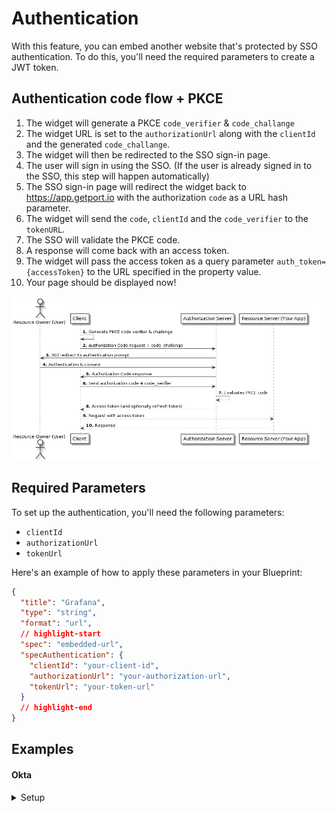 # Authentication

With this feature, you can embed another website that's protected by SSO authentication.
To do this, you'll need the required parameters to create a JWT token.

## Authentication code flow + PKCE

1. The widget will generate a PKCE `code_verifier` & `code_challange`
2. The widget URL is set to the `authorizationUrl` along with the `clientId` and the generated `code_challange`.
3. The widget will then be redirected to the SSO sign-in page.
4. The user will sign in using the SSO. (If the user is already signed in to the SSO, this step will happen automatically)
5. The SSO sign-in page will redirect the widget back to https://app.getport.io with the authorization `code` as a URL hash parameter.
6. The widget will send the `code`, `clientId` and the `code_verifier` to the `tokenURL`.
7. The SSO will validate the PKCE code.
8. A response will come back with an access token.
9. The widget will pass the access token as a query parameter `auth_token={accessToken}` to the URL specified in the property value.
10. Your page should be displayed now!

![AuthorizationCodeFlow.png](../../../../static/img/software-catalog/widgets/embedded-url/AuthorizationCodeFlow.png)

## Required Parameters

To set up the authentication, you'll need the following parameters:

- `clientId`
- `authorizationUrl`
- `tokenUrl`

Here's an example of how to apply these parameters in your Blueprint:

```json showLineNumbers
{
  "title": "Grafana",
  "type": "string",
  "format": "url",
  // highlight-start
  "spec": "embedded-url",
  "specAuthentication": {
    "clientId": "your-client-id",
    "authorizationUrl": "your-authorization-url",
    "tokenUrl": "your-token-url"
  }
  // highlight-end
}
```

## Examples

#### Okta

<details>
    <summary>Setup</summary>

**Steps:**

1. Follow steps in [right here on Okta documentation](https://developer.okta.com/docs/guides/implement-grant-type/authcodepkce/main/) to create an Application in your Okta Organization.
2. Make sure Port Host is in the Redirect Uris:
   1. Go to Applications > The application you just created > Login >
   2. Add https://app.getport.io as a Sign-in redirect URI.
3. Enable IFrame for Sign-In Page:
   1. Go to Customizations > Other
   2. Scroll to "IFrame Embedding" and enable it.

<br />

**How to configure my Grafana with OAuth & Port embedding?**
:::info Note
The following example is just for illustration purposes and may not reflect the actual URLs and client IDs used in
your Okta setup.

Based on Grafana docs for [JWT Configuration](https://grafana.com/docs/grafana/latest/setup-grafana/configure-security/configure-authentication/jwt/) & [OAuth Configuration](https://grafana.com/docs/grafana/latest/setup-grafana/configure-security/configure-authentication/generic-oauth/)

:::

```ini
[security] -> Required for the embedding
allow_embedding = true

[auth.jwt] -> Required for the embedding
...
jwk_set_url = https://{your-okta-org}.okta.com/oauth2/default/v1/keys
expected_claims = {"iss": "https://{your-okta-org}.okta.com", "aud": "https://{your-okta-org}.okta.com"}
url_login = true
...

[auth.generic_oauth] -> Regular OAuth authentication
...
client_id = {CLIENT_ID}
client_secret = {CLIENT_SECRET}
auth_url = https://{YOUR_OKTA_ORG}.okta.com/oauth2/v1/authorize
token_url = https://{YOUR_OKTA_ORG}.okta.com/oauth2/v1/token
api_url = https://{YOUR_OKTA_ORG}.okta.com/oauth2/v1/userinfo
enable_login_token = true
use_pkce = true
...
```

**Troubleshoot**

- Okta 400 Bad Request displayed
  - Check you used the correct authorizationUrl & clientId.
  - Check your application is activated.
- Okta 400 Bad Request displayed. Your request resulted in an error. The 'redirect_uri' parameter must be a Login redirect URI in the client app settings.

  - Make sure you entered https://app.getport.io as a Sign-in redirect URI for your application as mentioned in the steps above.

- "refused to connect." is displayed
  - Make sure you enabled "IFrame Embedding" as mentioned in the steps above
- Could not fetch your auth token.
  - Make sure your tokenUrl is the correct url.

</details>
